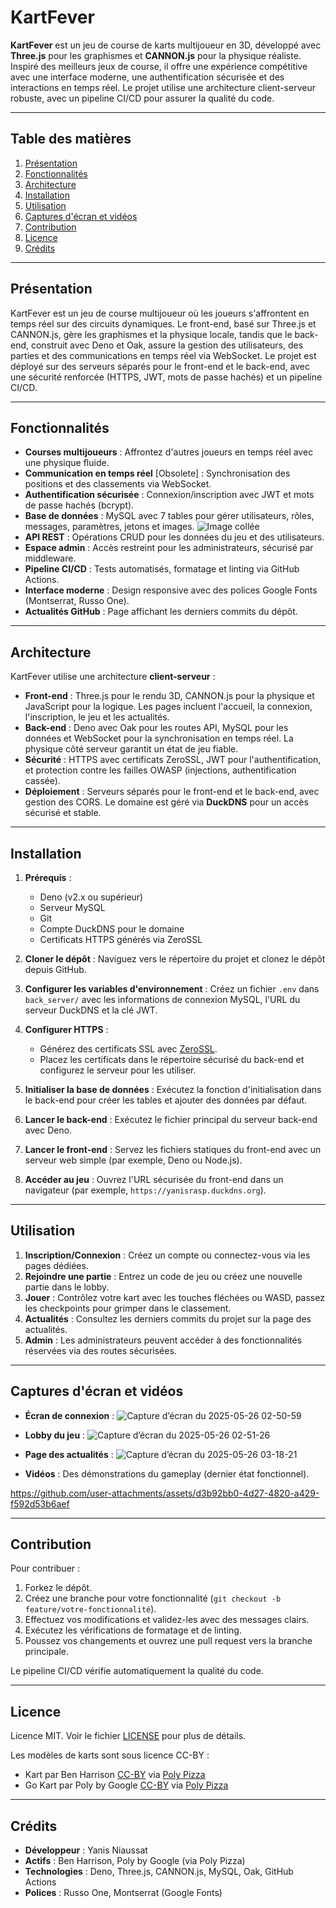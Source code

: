 # KartFever

**KartFever** est un jeu de course de karts multijoueur en 3D, développé avec **Three.js** pour les graphismes et **CANNON.js** pour la physique réaliste. Inspiré des meilleurs jeux de course, il offre une expérience compétitive avec une interface moderne, une authentification sécurisée et des interactions en temps réel. Le projet utilise une architecture client-serveur robuste, avec un pipeline CI/CD pour assurer la qualité du code.

---

## Table des matières

1. [Présentation](#présentation)
2. [Fonctionnalités](#fonctionnalités)
3. [Architecture](#architecture)
4. [Installation](#installation)
5. [Utilisation](#utilisation)
6. [Captures d'écran et vidéos](#captures-décran-et-vidéos)
7. [Contribution](#contribution)
8. [Licence](#licence)
9. [Crédits](#crédits)

---

## Présentation

KartFever est un jeu de course multijoueur où les joueurs s'affrontent en temps réel sur des circuits dynamiques. Le front-end, basé sur Three.js et CANNON.js, gère les graphismes et la physique locale, tandis que le back-end, construit avec Deno et Oak, assure la gestion des utilisateurs, des parties et des communications en temps réel via WebSocket. Le projet est déployé sur des serveurs séparés pour le front-end et le back-end, avec une sécurité renforcée (HTTPS, JWT, mots de passe hachés) et un pipeline CI/CD.

---

## Fonctionnalités

- **Courses multijoueurs** : Affrontez d'autres joueurs en temps réel avec une physique fluide.
- **Communication en temps réel** [Obsolete] : Synchronisation des positions et des classements via WebSocket.
- **Authentification sécurisée** : Connexion/inscription avec JWT et mots de passe hachés (bcrypt).
- **Base de données** : MySQL avec 7 tables pour gérer utilisateurs, rôles, messages, paramètres, jetons et images.
![Image collée](https://github.com/user-attachments/assets/c58950e8-9feb-418f-81da-e0469fe9a121)
- **API REST** : Opérations CRUD pour les données du jeu et des utilisateurs.
- **Espace admin** : Accès restreint pour les administrateurs, sécurisé par middleware.
- **Pipeline CI/CD** : Tests automatisés, formatage et linting via GitHub Actions.
- **Interface moderne** : Design responsive avec des polices Google Fonts (Montserrat, Russo One).
- **Actualités GitHub** : Page affichant les derniers commits du dépôt.

--- 

## Architecture

KartFever utilise une architecture **client-serveur** :

- **Front-end** : Three.js pour le rendu 3D, CANNON.js pour la physique et JavaScript pour la logique. Les pages incluent l'accueil, la connexion, l'inscription, le jeu et les actualités.
- **Back-end** : Deno avec Oak pour les routes API, MySQL pour les données et WebSocket pour la synchronisation en temps réel. La physique côté serveur garantit un état de jeu fiable.
- **Sécurité** : HTTPS avec certificats ZeroSSL, JWT pour l'authentification, et protection contre les failles OWASP (injections, authentification cassée).
- **Déploiement** : Serveurs séparés pour le front-end et le back-end, avec gestion des CORS. Le domaine est géré via **DuckDNS** pour un accès sécurisé et stable.

---

## Installation

1. **Prérequis** :
   - Deno (v2.x ou supérieur)
   - Serveur MySQL
   - Git
   - Compte DuckDNS pour le domaine
   - Certificats HTTPS générés via ZeroSSL

2. **Cloner le dépôt** :
   Naviguez vers le répertoire du projet et clonez le dépôt depuis GitHub.

3. **Configurer les variables d'environnement** :
   Créez un fichier `.env` dans `back_server/` avec les informations de connexion MySQL, l'URL du serveur DuckDNS et la clé JWT.

4. **Configurer HTTPS** :
   - Générez des certificats SSL avec [ZeroSSL](https://zerossl.com).
   - Placez les certificats dans le répertoire sécurisé du back-end et configurez le serveur pour les utiliser.

5. **Initialiser la base de données** :
   Exécutez la fonction d'initialisation dans le back-end pour créer les tables et ajouter des données par défaut.

6. **Lancer le back-end** :
   Exécutez le fichier principal du serveur back-end avec Deno.

7. **Lancer le front-end** :
   Servez les fichiers statiques du front-end avec un serveur web simple (par exemple, Deno ou Node.js).

8. **Accéder au jeu** :
   Ouvrez l'URL sécurisée du front-end dans un navigateur (par exemple, `https://yanisrasp.duckdns.org`).

---

## Utilisation

1. **Inscription/Connexion** : Créez un compte ou connectez-vous via les pages dédiées.
2. **Rejoindre une partie** : Entrez un code de jeu ou créez une nouvelle partie dans le lobby.
3. **Jouer** : Contrôlez votre kart avec les touches fléchées ou WASD, passez les checkpoints pour grimper dans le classement.
4. **Actualités** : Consultez les derniers commits du projet sur la page des actualités.
5. **Admin** : Les administrateurs peuvent accéder à des fonctionnalités réservées via des routes sécurisées.

---

## Captures d'écran et vidéos

- **Écran de connexion** : ![Capture d’écran du 2025-05-26 02-50-59](https://github.com/user-attachments/assets/75310257-02df-454d-8d40-9f6123da169d)

- **Lobby du jeu** : ![Capture d’écran du 2025-05-26 02-51-26](https://github.com/user-attachments/assets/b7cfcabd-886a-4ca1-818f-58d205d381b0)

- **Page des actualités** : ![Capture d’écran du 2025-05-26 03-18-21](https://github.com/user-attachments/assets/341e0ba5-b659-4e01-a38a-f2f648f3510a)


- **Vidéos** : Des démonstrations du gameplay (dernier état fonctionnel).

https://github.com/user-attachments/assets/d3b92bb0-4d27-4820-a429-f592d53b6aef

---

## Contribution

Pour contribuer :
1. Forkez le dépôt.
2. Créez une branche pour votre fonctionnalité (`git checkout -b feature/votre-fonctionnalité`).
3. Effectuez vos modifications et validez-les avec des messages clairs.
4. Exécutez les vérifications de formatage et de linting.
5. Poussez vos changements et ouvrez une pull request vers la branche principale.

Le pipeline CI/CD vérifie automatiquement la qualité du code.

---

## Licence

Licence MIT. Voir le fichier [LICENSE](LICENSE) pour plus de détails.

Les modèles de karts sont sous licence CC-BY :
- Kart par Ben Harrison [CC-BY](https://creativecommons.org/licenses/by/3.0/) via [Poly Pizza](https://poly.pizza/m/bKDlM4mH7rg)
- Go Kart par Poly by Google [CC-BY](https://creativecommons.org/licenses/by/3.0/) via [Poly Pizza](https://poly.pizza/m/3hkutVs0AAV)

---

## Crédits

- **Développeur** : Yanis Niaussat
- **Actifs** : Ben Harrison, Poly by Google (via Poly Pizza)
- **Technologies** : Deno, Three.js, CANNON.js, MySQL, Oak, GitHub Actions
- **Polices** : Russo One, Montserrat (Google Fonts)
